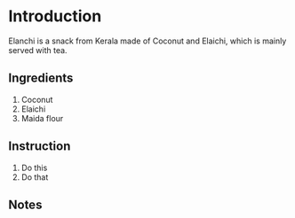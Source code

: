 # Introduction

Elanchi is a snack from Kerala made of Coconut and Elaichi, which is mainly served with tea.

## Ingredients

1. Coconut
2. Elaichi
3. Maida flour

## Instruction

1. Do this
2. Do that

## Notes
